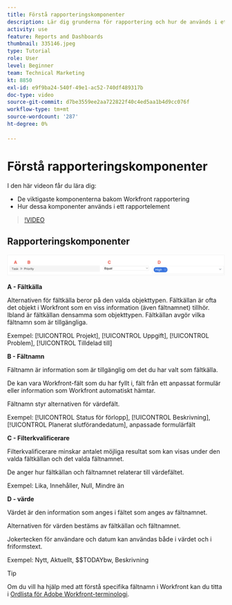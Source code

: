 ```yaml
---
title: Förstå rapporteringskomponenter
description: Lär dig grunderna för rapportering och hur de används i ett rapportelement i Workfront.
activity: use
feature: Reports and Dashboards
thumbnail: 335146.jpeg
type: Tutorial
role: User
level: Beginner
team: Technical Marketing
kt: 8850
exl-id: e9f9ba24-540f-49e1-ac52-740df489317b
doc-type: video
source-git-commit: d7be3559ee2aa722822f40c4ed5aa1b4d9cc076f
workflow-type: tm+mt
source-wordcount: '287'
ht-degree: 0%

---
```


# Förstå rapporteringskomponenter

I den här videon får du lära dig:

* De viktigaste komponenterna bakom Workfront rapportering
* Hur dessa komponenter används i ett rapportelement

>[!VIDEO](https://video.tv.adobe.com/v/335146/?quality=12&learn=on)

## Rapporteringskomponenter

![En bild av skärmen för att skapa ett filter](assets/reporting-components-1.png)

**A - Fältkälla**

Alternativen för fältkälla beror på den valda objekttypen. Fältkällan är ofta det objekt i Workfront som en viss information (även fältnamnet) tillhör. Ibland är fältkällan densamma som objekttypen.
Fältkällan avgör vilka fältnamn som är tillgängliga.

Exempel: [!UICONTROL Projekt], [!UICONTROL Uppgift], [!UICONTROL Problem], [!UICONTROL Tilldelad till]

**B - Fältnamn**

Fältnamn är information som är tillgänglig om det du har valt som fältkälla.

De kan vara Workfront-fält som du har fyllt i, fält från ett anpassat formulär eller information som Workfront automatiskt hämtar.

Fältnamn styr alternativen för värdefält.

Exempel: [!UICONTROL Status för förlopp], [!UICONTROL Beskrivning], [!UICONTROL Planerat slutförandedatum], anpassade formulärfält

**C - Filterkvalificerare**

Filterkvalificerare minskar antalet möjliga resultat som kan visas under den valda fältkällan och det valda fältnamnet.

De anger hur fältkällan och fältnamnet relaterar till värdefältet.

Exempel: Lika, Innehåller, Null, Mindre än

**D - värde**

Värdet är den information som anges i fältet som anges av fältnamnet.

Alternativen för värden bestäms av fältkällan och fältnamnet.

Jokertecken för användare och datum kan användas både i värdet och i friformstext.

Exempel: Nytt, Aktuellt, $$TODAYbw, Beskrivning

>[!TIP]
>
>Om du vill ha hjälp med att förstå specifika fältnamn i Workfront kan du titta i [Ordlista för Adobe Workfront-terminologi](https://experienceleague.adobe.com/docs/workfront/using/basics/workfront-terminology-glossary.html?lang=en).

